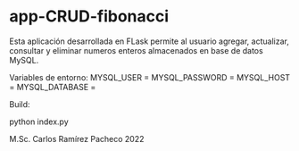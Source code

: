 # app-CRUD-fibonacci

Esta aplicación desarrollada en FLask permite al usuario agregar, actualizar, consultar y eliminar numeros enteros almacenados en base de datos MySQL.

Variables de entorno: 
MYSQL_USER = 
MYSQL_PASSWORD =
MYSQL_HOST = 
MYSQL_DATABASE = 

Build:

python index.py

M.Sc. Carlos Ramírez Pacheco 2022
